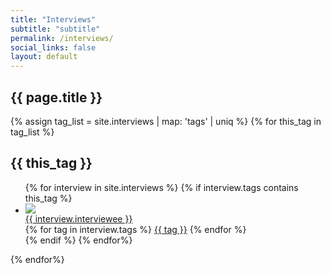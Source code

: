 ```yaml
---
title: "Interviews"
subtitle: "subtitle"
permalink: /interviews/
social_links: false
layout: default
---
```


<section id="generic-header-card" class="content_no_padding">
	<h2>{{ page.title }}</h2>    
</section>

<section class="content">
{% assign tag_list = site.interviews | map: 'tags' | uniq %}
{% for this_tag in tag_list %}
	<h1 style="width: 80%">{{ this_tag }}</h1>
	<div class="interview_list">
		<ul>
			{% for interview in site.interviews %}
				{% if interview.tags contains this_tag %}
					<li>
	        			<a href="{{ interview.url | relative_url }}"><img src="{{ interview.thumbnail | relative_url }}" /></a>
	        			<div class="name"><a href="{{ interview.url | relative_url }}">{{ interview.interviewee }}</a></div>
	        			<div class="tags" id="tags">
		                    {% for tag in interview.tags %}   
		                        <a href="" class="tag">{{ tag }}</a>
		                    {% endfor %}
	        			</div>
		            </li>
				{% endif %}
			{% endfor%}
		</ul>
	</div>
{% endfor%}	
</section>

